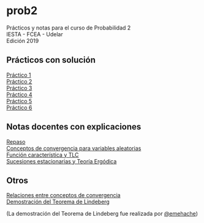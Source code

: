 # prob2
Prácticos y notas para el curso de Probabilidad 2  
IESTA - FCEA - Udelar  
Edición 2019

## Prácticos con solución

[Práctico 1](https://github.com/daczarne/prob2/blob/master/Practico1/practico1_sol.pdf)  
[Práctico 2](https://github.com/daczarne/prob2/blob/master/Practico2/practico2_sol.pdf)  
[Práctico 3](https://github.com/daczarne/prob2/blob/master/Practico3/practico3_sol.pdf)  
[Práctico 4](https://github.com/daczarne/prob2/blob/master/Practico4/practico4_sol.pdf)  
[Práctico 5](https://github.com/daczarne/prob2/blob/master/Practico5/practico5_sol.pdf)  
[Práctico 6](https://github.com/daczarne/prob2/blob/master/Practico6/practico6_sol.pdf)  

## Notas docentes con explicaciones

[Repaso](https://github.com/daczarne/prob2/blob/master/01_repaso/01-repaso.pdf)  
[Conceptos de convergencia para variables aleatorias](https://github.com/daczarne/prob2/blob/master/02_convergencia/02-convergencias.pdf)  
[Función característica y TLC](https://github.com/daczarne/prob2/blob/master/03_fun_car_tlc/03-funcartlc.pdf)  
[Sucesiones estacionarias y Teoría Ergódica](https://github.com/daczarne/prob2/blob/master/04_suc_est_teo_erg/04_suc_est_teo_erg.pdf)  

## Otros

[Relaciones entre conceptos de convergencia](https://github.com/daczarne/prob2/blob/master/02_convergencia/relaciones_entre_convergencias.pdf)  
[Demostración del Teorema de Lindeberg](https://github.com/daczarne/prob2/blob/master/03_fun_car_tlc/Lindeberg.pdf)  

(La demostración del Teorema de Lindeberg fue realizada por [@emehache](https://github.com/emehache))
